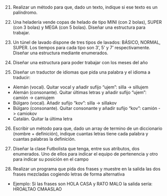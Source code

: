 21. Realizar un método para que, dado un texto, indique si ese texto es un palíndromo.

22. Una heladería vende copas de helado de tipo MINI (con 2 bolas), SUPER (con 3 bolas) y MEGA (con
    5 bolas). Diseñar una estructura para trabajar.

23. Un túnel de lavado dispone de tres tipos de lavados: BÁSICO, NORMAL, SUPER. Los tiempos para
    cada tipo son 3’, 5’ y 7’ respectivamente. Diseñar una estructura mediante enumerados.

24. Diseñar una estructura para poder trabajar con los meses del año

25. Diseñar un traductor de idiomas que pida una palabra y el idioma a traducir:
  - Alemán (vocal). Quitar vocal y añadir sufijo “ujem”: silla -> sillujem
  - Alemán (consonante). Quitar últimas letras y añadir sufijo “ujem”: camión -> camiujem
  - Búlgaro (vocal). Añadir sufijo “kov”: silla -> sillakov
  - Búlgaro (consonante). Quitar consonante y añadir sufijo “kov”: camión -> camiokov
  - Catalán. Quitar la última letra

26. Escribir un método para que, dado un array de termino de un diccionario (nombre +
    definición), indique cuantas letras tiene cada palabra y cuantas palabras la definición.

27. Diseñar la clase Futbolista que tenga, entre sus atributos, dos enumerados. Uno de ellos para
    indicar el equipo de pertenencia y otro para indicar su posición en el campo

28. Realizar un programa que pida dos frases y muestre en la salida las dos frases mezcladas
    cogiendo letras de forma alternativa
  - Ejemplo: Si las frases son HOLA CASA y RATO MALO la salida sería: HROALTAO CMAASLAO